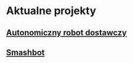 # Aktualne projekty

## [Autonomiczny robot dostawczy](/adr)

## [Smashbot](/projects/current/smashbot)

